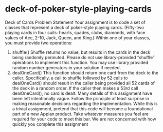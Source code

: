 # deck-of-poker-style-playing-cards
Deck of Cards Problem Statement
Your assignment is to code a set of classes that represent a deck of poker-style playing cards.
(Fifty-two playing cards in four suits: hearts, spades, clubs, diamonds, with face values of Ace,
2-10, Jack, Queen, and King.)
Within one of your classes, you must provide two operations:
1. shuffle() Shuffle returns no value, but results in the cards in the deck being randomly
permuted. Please do not use library-provided “shuffle” operations to implement this function.
You may use library provided random number generators in your solution if needed.
2. dealOneCard() This function should return one card from the deck to the caller. Specifically, a
call to shuffle followed by 52 calls to dealOneCard() should result in the caller being provided all
52 cards of the deck in a random order. If the caller then makes a 53rd call dealOneCard(), no
card is dealt.
Many details of this assignment have been left intentionally vague.
Follow the principle of least surprise in making reasonable decisions regarding the
implementation. While this is a trivial assignment, pretend that this code will become a
foundational part of a new Appian product. Take whatever measures you feel are required for
your code to meet this bar. We are not concerned with how quickly you complete this
assignment
